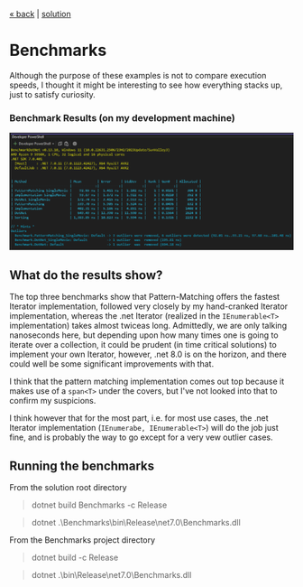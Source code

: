 [« back](../README.md#do-you-need-to-know-how-to-implement-design-patterns) | [solution](./)
# Benchmarks 
Although the purpose of these examples is not to compare execution speeds, I thought it might be interesting to see how everything stacks up, just to satisfy curiosity.

### Benchmark Results (on my development machine)

![benchamark results](../images/benchmarks.png)

## What do the results show?
The top three benchmarks show that Pattern-Matching offers the fastest Iterator implementation, followed very closely by my hand-cranked Iterator implementation, whereas the .net Iterator (realized in the `IEnumerable<T>` implementation) takes almost twiceas long. Admittedly, we are only talking nanoseconds here, but depending upon how many times one is going to iterate over a collection, it could be prudent (in time critical solutions) to implement your own Iterator, however, .net 8.0 is on the horizon, and there could well be some significant improvements with that.

I think that the pattern matching implementation comes out top because it makes use of a `span<T>` under the covers, but I've not looked into that to confirm my suspicions.

I think however that for the most part, i.e. for most use cases, the .net Iterator implementation (`IEnumerabe, IEnumerable<T>`) will do the job just fine, and is probably the way to go except for a very vew outlier cases.

## Running the benchmarks
From the solution root directory
> dotnet build Benchmarks -c Release

> dotnet .\Benchmarks\bin\Release\net7.0\Benchmarks.dll

From the Benchmarks project directory
> dotnet build -c Release

> dotnet .\bin\Release\net7.0\Benchmarks.dll

